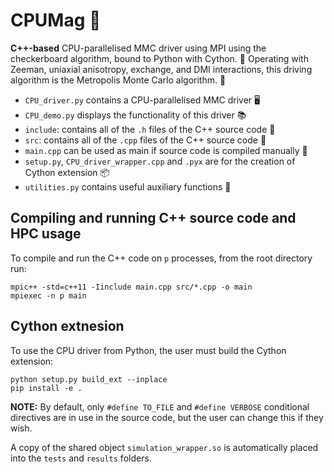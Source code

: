 # CPUMag 🧲

**C++-based** CPU-parallelised MMC driver using MPI using the checkerboard algorithm, bound to Python with Cython. 🧲
Operating with Zeeman, uniaxial anisotropy, exchange, and DMI interactions, this driving algorithm is the Metropolis Monte Carlo algorithm. 🔄

- `CPU_driver.py` contains a CPU-parallelised MMC driver 🖥️
- `CPU_demo.py` displays the functionality of this driver 📚
- `include`: contains all of the `.h` files of the C++ source code 📂
- `src`: contains all of the `.cpp` files of the C++ source code 📂
- `main.cpp` can be used as main if source code is compiled manually 🎯
- `setup.py`, `CPU_driver_wrapper.cpp` and `.pyx` are for the creation of Cython extension 📦
- `utilities.py` contains useful auxiliary functions 🎯

## Compiling and running C++ source code and HPC usage

To compile and run the C++ code on `p` processes, from the root directory run:

```
mpic++ -std=c++11 -Iinclude main.cpp src/*.cpp -o main
mpiexec -n p main
```


## Cython extnesion

To use the CPU driver from Python, the user must build the Cython extension:

```
python setup.py build_ext --inplace
pip install -e .
```

**NOTE:** By default, only `#define TO_FILE` and `#define VERBOSE` conditional directives are in use in the source code, but the user can change this if they wish.

A copy of the shared object `simulation_wrapper.so` is automatically placed into the `tests` and `results` folders.
